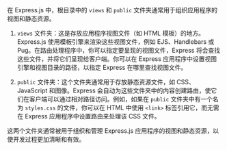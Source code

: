 在 Express.js 中，根目录中的 `views` 和 `public` 文件夹通常用于组织应用程序的视图和静态资源。

1. `views` 文件夹：这是存放应用程序视图文件（如 HTML 模板）的地方。Express.js 使用模板引擎来渲染这些视图文件，例如 EJS、Handlebars 或 Pug。在路由处理程序中，你可以指定要呈现的视图文件，Express 将会查找这些文件，并将它们呈现给客户端。你可以在 Express 应用程序中设置视图引擎和视图目录的路径，以指定 Express 在哪里查找视图文件。

2. `public` 文件夹：这个文件夹通常用于存放静态资源文件，如 CSS、JavaScript 和图像。Express 会自动为这些文件夹中的内容创建路由，使它们在客户端可以通过相对路径访问。例如，如果在 `public` 文件夹中有一个名为 `styles.css` 的文件，你可以在 HTML 中使用 `<link>` 标签引用它，而无需在 Express 应用程序中设置路由来处理该 CSS 文件。

这两个文件夹通常被用于组织和管理 Express.js 应用程序的视图和静态资源，以使开发过程更加清晰和有效。